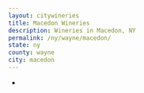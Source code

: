 ```yaml
---
layout: citywineries
title: Macedon Wineries
description: Wineries in Macedon, NY
permalink: /ny/wayne/macedon/
state: ny
county: wayne
city: macedon
---
```

-
